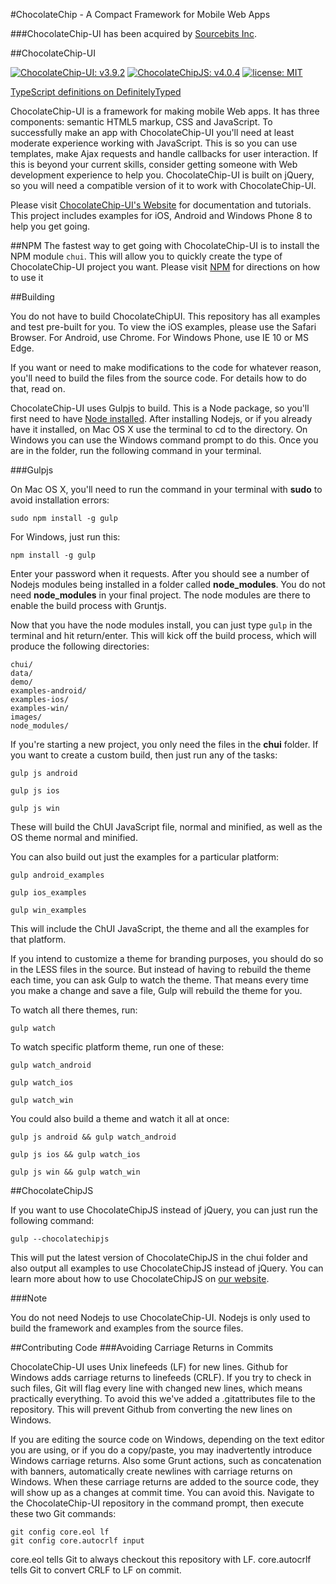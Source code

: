 #ChocolateChip - A Compact Framework for Mobile Web Apps

###ChocolateChip-UI has been acquired by [Sourcebits Inc](http://www.sourcebits.com).

##ChocolateChip-UI

[![ChocolateChip-UI: v3.9.2](http://chocolatechip-ui.com/images/badges/ChocolateChipUI.svg)]() [![ChocolateChipJS: v4.0.4](http://chocolatechip-ui.com/images/badges/ChocolateChipJS.svg)]() [![license: MIT](http://chocolatechip-ui.com/images/badges/license.svg)]()

[TypeScript definitions on DefinitelyTyped](http://definitelytyped.org)


ChocolateChip-UI is a framework for making mobile Web apps. It has three components: semantic HTML5 markup, CSS and JavaScript. To successfully make an app with ChocolateChip-UI you'll need at least moderate experience working with JavaScript. This is so you can use templates, make Ajax requests and handle callbacks for user interaction. If this is beyond your current skills, consider getting someone with Web development experience to help you. ChocolateChip-UI is built on jQuery, so you will need a compatible version of it to work with ChocolateChip-UI.

Please visit [ChocolateChip-UI's Website](http://chocolatechip-ui.com) for documentation and tutorials. This project includes examples for iOS, Android and Windows Phone 8 to help you get going.

##NPM
The fastest way to get going with ChocolateChip-UI is to install the NPM module ```chui```. This will allow you to quickly create the type of ChocolateChip-UI project you want. Please visit [NPM](https://www.npmjs.com/package/chui) for directions on how to use it

##Building 

You do not have to build ChocolateChipUI. This repository has all examples and test pre-built for you. To view the iOS examples, please use the Safari Browser. For Android, use Chrome. For Windows Phone, use IE 10 or MS Edge. 

If you want or need to make modifications to the code for whatever reason, you'll need to build the files from the source code. For details how to do that, read on.

ChocolateChip-UI uses Gulpjs to build. This is a Node package, so you'll first need to have [Node installed](http://http://nodejs.org). After installing Nodejs, or if you already have it installed, on Mac OS X use the terminal to cd to the directory. On Windows you can use the Windows command prompt to do this. Once you are in the folder, run the following command in your terminal. 

###Gulpjs

On Mac OS X, you'll need to run the command in your terminal with **sudo** to avoid installation errors:

```shell
sudo npm install -g gulp
``` 


For Windows, just run this:

```shell
npm install -g gulp
```

Enter your password when it requests. After you should see a number of Nodejs modules being installed in a folder called **node\_modules**. You do not need **node\_modules** in your final project. The node modules are there to enable the build process with Gruntjs.

Now that you have the node modules install, you can just type `gulp` in the terminal and hit return/enter. This will kick off the build process, which will produce the following directories:

```
chui/
data/
demo/
examples-android/
examples-ios/
examples-win/
images/
node_modules/
```

If you're starting a new project, you only need the files in the **chui** folder. If you want to create a custom build, then just run any of the tasks:

```
gulp js android
```

```
gulp js ios
```

```
gulp js win
```

These will build the ChUI JavaScript file, normal and minified, as well as the OS theme normal and minified.

You can also build out just the examples for a particular platform:


```
gulp android_examples
```

```
gulp ios_examples
```

```
gulp win_examples
```

This will include the ChUI JavaScript, the theme and all the examples for that platform.

If you intend to customize a theme for branding purposes, you should do so in the LESS files in the source. But instead of having to rebuild the theme each time, you can ask Gulp to watch the theme. That means every time you make a change and save a file, Gulp will rebuild the theme for you.

To watch all there themes, run:

```
gulp watch
```

To watch specific platform theme, run one of these:

```
gulp watch_android
```

```
gulp watch_ios
```

```
gulp watch_win
```

You could also build a theme and watch it all at once:

```
gulp js android && gulp watch_android
```

```
gulp js ios && gulp watch_ios
```

```
gulp js win && gulp watch_win
```
##ChocolateChipJS

If you want to use ChocolateChipJS instead of jQuery, you can just run the following command:


```
gulp --chocolatechipjs
```

This will put the latest version of ChocolateChipJS in the chui folder and also output all examples to use ChocolateChipJS instead of jQuery. You can learn more about how to use ChocolateChipJS on [our website](http://chocolatechip-ui.com).

###Note

You do not need Nodejs to use ChocolateChip-UI. Nodejs is only used to build the framework and examples from the source files.

##Contributing Code
###Avoiding Carriage Returns in Commits

ChocolateChip-UI uses Unix linefeeds (LF) for new lines. Github for Windows adds carriage returns to linefeeds (CRLF). If you try to check in such files, Git will flag every line with changed new lines, which means practically everything. To avoid this we've added a .gitattributes file to the repository. This will prevent Github from converting the new lines on Windows. 

If you are editing the source code on Windows, depending on the text editor you are using, or if you do a copy/paste, you may inadvertently introduce Windows carriage returns. Also some Grunt actions, such as concatenation with banners, automatically create newlines with carriage returns on Windows. When these carriage returns are added to the source code, they will show up as a changes at commit time. You can avoid this. Navigate to the ChocolateChip-UI repository in the command prompt, then execute these two Git commands:

```
git config core.eol lf
git config core.autocrlf input
```

core.eol tells Git to always checkout this repository with LF. 
core.autocrlf tells Git to convert CRLF to LF on commit.

